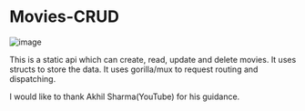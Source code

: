 # Movies-CRUD
![image](https://user-images.githubusercontent.com/59835523/180378159-9e22f787-e4c4-446b-aba4-4234bde67fcc.png)

This is a static api which can create, read, update and delete movies. It uses structs to store the data. It uses gorilla/mux to request routing and dispatching.

I would like to thank Akhil Sharma(YouTube) for his guidance.
